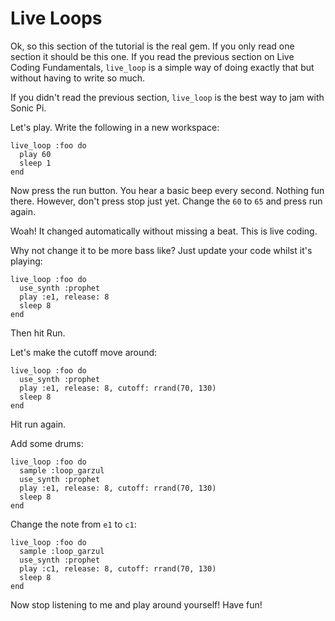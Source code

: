 # Live Loops

Ok, so this section of the tutorial is the real gem. If you only read
one section it should be this one. If you read the previous section on
Live Coding Fundamentals, `live_loop` is a simple way of doing exactly
that but without having to write so much. 

If you didn't read the previous section, `live_loop` is the best way to
jam with Sonic Pi.

Let's play. Write the following in a new workspace:

```
live_loop :foo do
  play 60
  sleep 1
end
```

Now press the run button. You hear a basic beep every second. Nothing
fun there. However, don't press stop just yet. Change the `60` to `65`
and press run again.

Woah! It changed automatically without missing a beat. This is live coding.

Why not change it to be more bass like? Just update your code whilst it's playing:

```
live_loop :foo do
  use_synth :prophet
  play :e1, release: 8
  sleep 8
end
```

Then hit Run.

Let's make the cutoff move around:

```
live_loop :foo do
  use_synth :prophet
  play :e1, release: 8, cutoff: rrand(70, 130)
  sleep 8
end
```

Hit run again.

Add some drums:

```
live_loop :foo do
  sample :loop_garzul
  use_synth :prophet
  play :e1, release: 8, cutoff: rrand(70, 130)
  sleep 8
end
```

Change the note from `e1` to `c1`:

```
live_loop :foo do
  sample :loop_garzul
  use_synth :prophet
  play :c1, release: 8, cutoff: rrand(70, 130)
  sleep 8
end
```

Now stop listening to me and play around yourself! Have fun!

